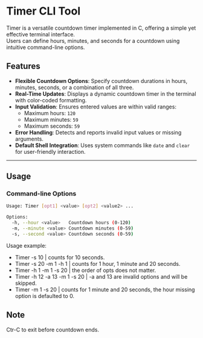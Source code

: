 # Timer CLI Tool  

Timer is a versatile countdown timer implemented in C, offering a simple yet effective terminal interface.  
Users can define hours, minutes, and seconds for a countdown using intuitive command-line options.  

## Features  

- **Flexible Countdown Options**: Specify countdown durations in hours, minutes, seconds, or a combination of all three.  
- **Real-Time Updates**: Displays a dynamic countdown timer in the terminal with color-coded formatting.  
- **Input Validation**: Ensures entered values are within valid ranges:  
  - Maximum hours: `120`  
  - Maximum minutes: `59`  
  - Maximum seconds: `59`  
- **Error Handling**: Detects and reports invalid input values or missing arguments.  
- **Default Shell Integration**: Uses system commands like `date` and `clear` for user-friendly interaction.  

---

## Usage  

### Command-line Options  

```bash  
Usage: Timer [opt1] <value> [opt2] <value2> ...  

Options:  
  -h, --hour <value>   Countdown hours (0-120)  
  -m, --minute <value> Countdown minutes (0-59)  
  -s, --second <value> Countdown seconds (0-59)  
```

Usage example:  
 - Timer -s 10  | counts for 10 seconds.   
 - Timer -s 20 -m 1 -h 1  | counts for 1 hour, 1 minute and 20 seconds.  
 - Timer -h 1 -m 1 -s 20  | the order of opts does not matter.  
 - Timer -h 12 -a 13 -m 1 -s 20  | -a and 13 are invalid options and will be skipped.  
 - Timer -m 1 -s 20  | counts for 1 minute and 20 seconds, the hour missing option is defaulted to 0.  

## Note
   Ctr-C to exit before countdown ends.  
